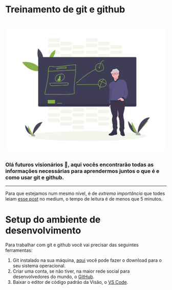 # Treinamento de git e github

<h1 align="center">
  <img src="teaching.png" alt="Teaching" width= "500px">
</h1>

### Olá futuros visionários :green_heart:, aqui vocês encontrarão todas as informações necessárias para aprendermos juntos o que é e como usar git e github.
---
Para que estejamos num mesmo nível, é de *extrema importância* que todes leiam [esse post](https://guiinow.medium.com/git-e-github-o-que-s%C3%A3o-e-como-usar-b938d682df6b) no medium, o tempo de leitura é de menos que 5 minutos.

# Setup do ambiente de desenvolvimento
Para trabalhar com git e github você vai precisar das seguintes ferramentas:

1. Git instalado na sua máquina, [aqui](https://git-scm.com/downloads) você pode fazer o download para o seu sistema operacional.
2. Criar uma conta, se não tiver, na maior rede social para desenvolvedores do mundo, o [GitHub](http://github.com/).
3. Baixar o editor de código padrão da Visão, o [VS Code](https://code.visualstudio.com/).


<!-- # Bônus
Extensão do vscode --!>